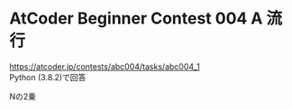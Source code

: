 # AtCoder Beginner Contest 004 A 流行  
https://atcoder.jp/contests/abc004/tasks/abc004_1  
Python (3.8.2)で回答  

Nの2乗
